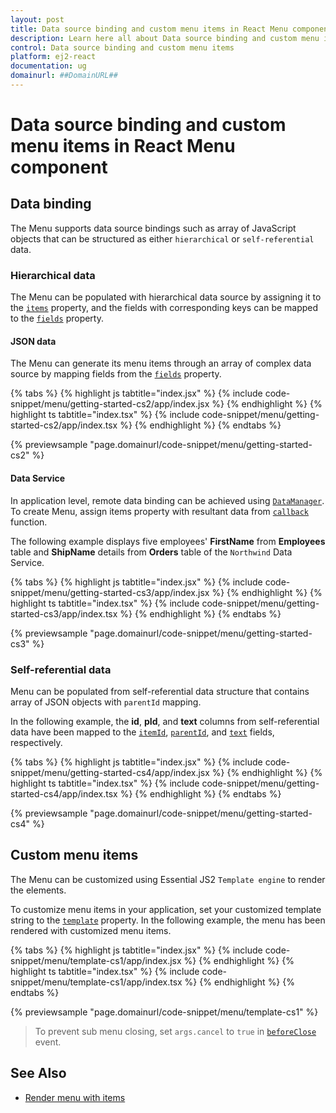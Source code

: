 ```yaml
---
layout: post
title: Data source binding and custom menu items in React Menu component | Syncfusion
description: Learn here all about Data source binding and custom menu items in Syncfusion React Menu component of Syncfusion Essential JS 2 and more.
control: Data source binding and custom menu items 
platform: ej2-react
documentation: ug
domainurl: ##DomainURL##
---
```


# Data source binding and custom menu items in React Menu component

## Data binding

The Menu supports data source bindings such as array of JavaScript objects that can be structured as either `hierarchical` or `self-referential` data.

### Hierarchical data

The Menu can be populated with hierarchical data source by assigning it to the [`items`](https://ej2.syncfusion.com/react/documentation/api/menu/menuItemModel/#items) property, and the fields with corresponding keys can be mapped to the [`fields`](https://ej2.syncfusion.com/react/documentation/api/menu/fieldSettingsModel) property.

#### JSON data

The Menu can generate its menu items through an array of complex data source by mapping fields from the [`fields`](https://ej2.syncfusion.com/react/documentation/api/menu/fieldSettingsModel) property.

{% tabs %}
{% highlight js tabtitle="index.jsx" %}
{% include code-snippet/menu/getting-started-cs2/app/index.jsx %}
{% endhighlight %}
{% highlight ts tabtitle="index.tsx" %}
{% include code-snippet/menu/getting-started-cs2/app/index.tsx %}
{% endhighlight %}
{% endtabs %}

 {% previewsample "page.domainurl/code-snippet/menu/getting-started-cs2" %}

#### Data Service

In application level, remote data binding can be achieved using [`DataManager`](https://ej2.syncfusion.com/angular/documentation/data). To create Menu, assign items property with resultant data from [`callback`](https://ej2.syncfusion.com/documentation/api/data/deferred/#then) function.

The following example displays five employees' **FirstName** from **Employees** table and **ShipName** details from **Orders** table of the `Northwind` Data Service.

{% tabs %}
{% highlight js tabtitle="index.jsx" %}
{% include code-snippet/menu/getting-started-cs3/app/index.jsx %}
{% endhighlight %}
{% highlight ts tabtitle="index.tsx" %}
{% include code-snippet/menu/getting-started-cs3/app/index.tsx %}
{% endhighlight %}
{% endtabs %}

 {% previewsample "page.domainurl/code-snippet/menu/getting-started-cs3" %}

### Self-referential data

Menu can be populated from self-referential data structure that contains array of JSON objects with `parentId` mapping.

In the following example, the **id**, **pId**, and **text** columns from self-referential data have been mapped to the [`itemId`](https://ej2.syncfusion.com/react/documentation/api/menu/fieldSettingsModel/#itemid), [`parentId`](https://ej2.syncfusion.com/react/documentation/api/menu/fieldSettingsModel/#parentid), and [`text`](https://ej2.syncfusion.com/react/documentation/api/menu/fieldSettingsModel/#text) fields, respectively.

{% tabs %}
{% highlight js tabtitle="index.jsx" %}
{% include code-snippet/menu/getting-started-cs4/app/index.jsx %}
{% endhighlight %}
{% highlight ts tabtitle="index.tsx" %}
{% include code-snippet/menu/getting-started-cs4/app/index.tsx %}
{% endhighlight %}
{% endtabs %}

 {% previewsample "page.domainurl/code-snippet/menu/getting-started-cs4" %}

## Custom menu items

The Menu can be customized using Essential JS2 `Template engine` to render the elements.

To customize menu items in your application, set your customized template string to the [`template`](https://ej2.syncfusion.com/react/documentation/api/menu/#template) property. In the following example, the menu has been rendered with customized menu items.

{% tabs %}
{% highlight js tabtitle="index.jsx" %}
{% include code-snippet/menu/template-cs1/app/index.jsx %}
{% endhighlight %}
{% highlight ts tabtitle="index.tsx" %}
{% include code-snippet/menu/template-cs1/app/index.tsx %}
{% endhighlight %}
{% endtabs %}

 {% previewsample "page.domainurl/code-snippet/menu/template-cs1" %}

>To prevent sub menu closing, set `args.cancel` to `true` in [`beforeClose`](https://ej2.syncfusion.com/react/documentation/api/menu/#beforeclose) event.

## See Also

* [Render menu with items](./getting-started#getting-started)
